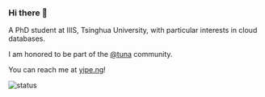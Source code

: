 ### Hi there 👋

A PhD student at IIIS, Tsinghua University, with particular interests in cloud databases.

I am honored to be part of the [@tuna](https://tuna.moe) community.

You can reach me at [yipe.ng](https://yipe.ng)!

<img src="https://github-readme-stats.vercel.app/api?username=lwpie&count_private=false&show_icons=true&hide_border=true&theme=tokyonight" alt="status" />
